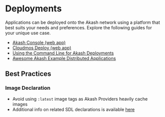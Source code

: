 # Deployments

Applications can be deployed onto the Akash network using a platform that best suits your needs and preferences. Explore the following guides for your unique use case.

* [Akash Console (web app)](deploy/)
* [Cloudmos Deploy (web app)](cloudmos-deploy/)
* [Using the Command Line for Akash Deployments ](cli/)
* [Awesome Akash Example Distributed Applications](apps-on-akash.md)

## Best Practices

### Image Declaration

* Avoid using `:latest` image tags as Akash Providers heavily cache images
* Additional info on related SDL declarations is available [here](https://docs.akash.network/readme/stack-definition-language#services)
